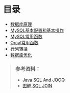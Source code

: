 # 目录
+ [数据库原理](https://github.com/Tanglong9344/db/tree/master/dbPrinciple)
+ [MySQL基本配置和基本操作](https://github.com/Tanglong9344/SQL/blob/master/MySql/MySQL.md)
+ [MySQL常用函数](https://github.com/Tanglong9344/SQL/tree/master/MySQLBO)
+ [Orcal常用函数](https://github.com/Tanglong9344/SQL/tree/master/OrcalBO)
+ [行列转换](https://github.com/Tanglong9344/SQL/tree/master/columnToRow)
+ [数据库优化](https://github.com/Tanglong9344/SQL/tree/master/dbOptimize)

> ### 参考资料：
> + [Java SQL And JOOQ](https://blog.jooq.org)
> + [图解 SQL JOIN](https://blog.codinghorror.com/a-visual-explanation-of-sql-joins)
